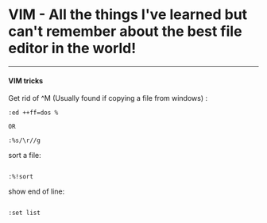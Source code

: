 # VIM - All the things I've learned but can't remember about the best file editor in the world!

---

#### VIM tricks

Get rid of ^M \(Usually found if copying a file from windows\):

```
:ed ++ff=dos %

OR

:%s/\r//g
```

sort a file:

```
:%!sort
```

show end of line:

```
:set list
```



